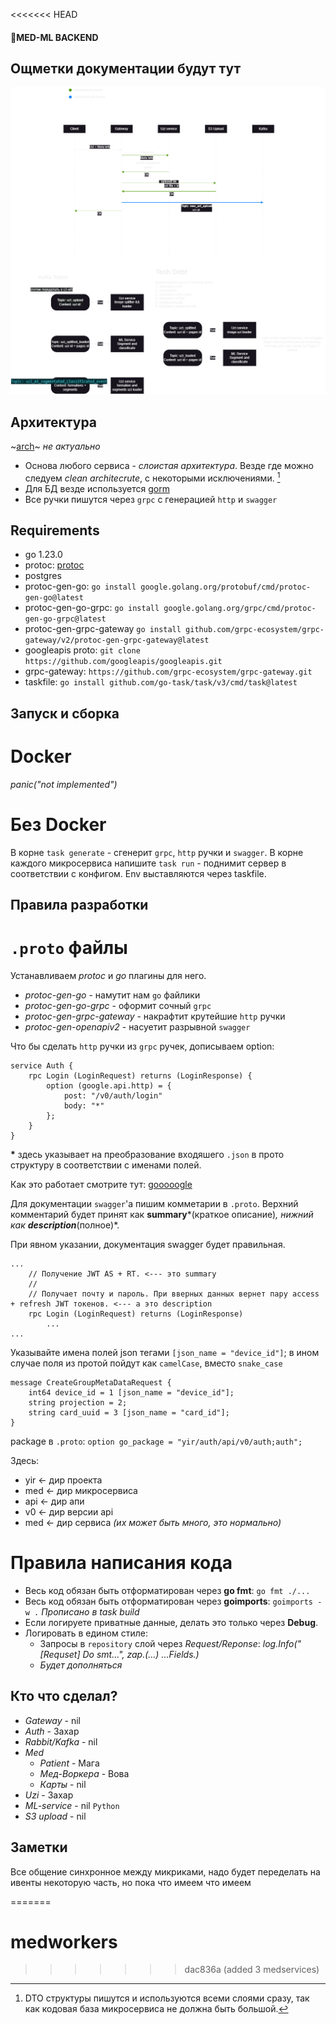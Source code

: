 <<<<<<< HEAD
#### 🌈MED-ML BACKEND

## Ощметки документации будут тут
![loader](img/loader.png)

## Архитектура
~[arch](img/arch.png)~ *не актуально*


+ Основа любого сервиса - *слоистая архитектура*. Везде где можно следуем *clean architecrute*, с некоторыми исключениями. [^1]
+ Для БД везде используется [gorm](https://gorm.io/)
+ Все ручки пишутся через `grpc` с генерацией `http` и `swagger`


[^1]: DTO структуры пишутся и используются всеми слоями сразу, так как кодовая база микросервиса не должна быть большой.

## Requirements
+ go 1.23.0
+ protoc: [protoc](https://github.com/protocolbuffers/protobuf)
+ postgres
+ protoc-gen-go: `go install google.golang.org/protobuf/cmd/protoc-gen-go@latest`
+ protoc-gen-go-grpc: `go install google.golang.org/grpc/cmd/protoc-gen-go-grpc@latest`
+ protoc-gen-grpc-gateway `go install github.com/grpc-ecosystem/grpc-gateway/v2/protoc-gen-grpc-gateway@latest`
+ googleapis proto: `git clone https://github.com/googleapis/googleapis.git`
+ grpc-gateway: `https://github.com/grpc-ecosystem/grpc-gateway.git`
+ taskfile: `go install github.com/go-task/task/v3/cmd/task@latest`

## Запуск и сборка

# Docker
*panic("not implemented")*

# Без Docker
В корне `task generate` - сгенерит `grpc`, `http` ручки и `swagger`.
В корне каждого микросервиса напишите `task run` - поднимит сервер в соответствии с конфигом. Env выставляются через taskfile.

## Правила разработки

# `.proto` файлы

Устанавливаем *protoc* и *go* плагины для него.

+ *protoc-gen-go* - намутит нам `go` файлики
+ *protoc-gen-go-grpc* - оформит сочный `grpc`
+ *protoc-gen-grpc-gateway* - накрафтит крутейшие `http` ручки
+ *protoc-gen-openapiv2* - насуетит разрывной `swagger`

Что бы сделать `http` ручки из `grpc` ручек, дописываем option:
```
service Auth {
    rpc Login (LoginRequest) returns (LoginResponse) {
        option (google.api.http) = {
            post: "/v0/auth/login"
            body: "*"
        };
    }
}
```
**\*** здесь указывает на преобразование входяшего `.json` в прото структуру в соответствии с именами полей.

Как это работает смотрите тут: [gooooogle](https://cloud.google.com/endpoints/docs/grpc/transcoding)

Для документации `swagger`'а пишим комметарии в `.proto`. Верхний комментарий будет принят как **summary***(краткое описание)*, нижний как **description***(полное)*.

При явном указании, документация swagger будет правильная.

```
...
    // Получение JWT AS + RT. <--- это summary
    //
    // Получает почту и пароль. При вверных данных вернет пару access + refresh JWT токенов. <--- а это description
    rpc Login (LoginRequest) returns (LoginResponse) 
        ...
...
```

Указывайте имена полей json тегами `[json_name = "device_id"]`; в ином случае поля из протой пойдут как `camelCase`, вместо `snake_case`
```
message CreateGroupMetaDataRequest {
    int64 device_id = 1 [json_name = "device_id"];
    string projection = 2;
    string card_uuid = 3 [json_name = "card_id"];
}
```

package в `.proto`: `option go_package = "yir/auth/api/v0/auth;auth";`

Здесь:
+ yir <- дир проекта
+ med <- дир микросервиса
+ api <- дир апи
+ v0 <- дир версии api
+ med <- дир сервиса *(их может быть много, это нормально)*

# Правила написания кода
+ Весь код обязан быть отформатирован через **go fmt**: `go fmt ./...`
+ Весь код обязан быть отформатирован через **goimports**: `goimports -w .`
*Прописано в task build*
+ Если логируете приватные данные, делать это только через **Debug**.
+ Логировать в едином стиле:
    + Запросы в `repository` слой через *Request/Reponse*: *log.Info("[Requset] Do smt...", zap.(...) ...Fields.)*
    + *Будет дополняться*


## Кто что сделал?

+ *Gateway* - nil
+ *Auth* - Захар
+ *Rabbit/Kafka* - nil
+ *Med*
    * *Patient* - Мага
    * *Мед-Воркера* - Вова
    * *Карты* - nil
+ *Uzi* - Захар
+ *ML-service* - nil `Python`
+ *S3 upload* - nil


## Заметки

Все общение синхронное между микриками, надо будет переделать на ивенты некоторую часть, но пока что имеем что имеем

=======
# medworkers
>>>>>>> dac836a (added 3 medservices)
